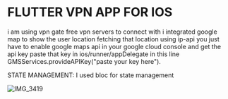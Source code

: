 # FLUTTER VPN APP FOR IOS

i am using vpn gate free vpn servers to connect with i integrated google map to show the user location fetching that location using ip-api 
you just have to enable google maps api in your google cloud console and get the api key paste that key in ios/runner/appDelegate in this line  GMSServices.provideAPIKey("paste your key here").

STATE MANAGEMENT:
I used bloc for state management


![IMG_3419](https://github.com/user-attachments/assets/8bd97f51-3a08-40aa-9cc5-93dc628a08c9)
